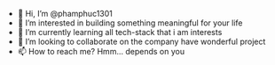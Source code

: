 - 👋 Hi, I’m @phamphuc1301
- 👀 I’m interested in building something meaningful for your life
- 🌱 I’m currently learning all tech-stack that i am interests
- 💞️ I’m looking to collaborate on the company have wonderful project
- 📫 How to reach me? Hmm... depends on you
